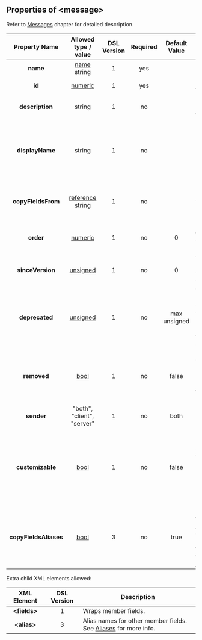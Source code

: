 ## Properties of &lt;message&gt;
Refer to [Messages](../messages/messages.md) chapter
for detailed description. 

|Property Name|Allowed type / value|DSL Version|Required|Default Value|Description|
|:-----------:|:------------------:|:---------:|:------:|:-----------:|-----------|
|**name**|[name](../intro/names.md) string|1|yes||Name of the message.|
|**id**|[numeric](../intro/numeric.md)|1|yes||Numeric ID of the message.|
|**description**|string|1|no||Human readable description of the message.|
|**displayName**|string|1|no||Name of the message to display. If empty, the code generator must use value of property **name** instead.|
|**copyFieldsFrom**|[reference](../intro/references.md) string|1|no||Message definition from which fields need to be copied.|
|**order**|[numeric](../intro/numeric.md)|1|no|0|Relative order of the messages with the same **id**.|
|**sinceVersion**|[unsigned](../intro/numeric.md)|1|no|0|Version of the protocol in which message was introduced.|
|**deprecated**|[unsigned](../intro/numeric.md)|1|no|max unsigned|Version of the protocol in which message was deprecated.<br />Must be greater than value of **sinceVersion**.|
|**removed**|[bool](../intro/boolean.md)|1|no|false|Indicates whether deprecated message has been removed from being supported.|
|**sender**|"both", "client", "server"|1|no|both|Endpoint that sends the message.| 
|**customizable**|[bool](../intro/boolean.md)|1|no|false|Mark the message to allow compile time customization regardless of code generator's level of customization.|
|**copyFieldsAliases**|[bool](../intro/boolean.md)|3|no|true|Control copy of the defined [aliases](../aliases/aliases.md) when **copyFieldsFrom** property is used to copy fields from the other [&lt;message&gt;](../messages/messages.md).|

Extra child XML elements allowed:

|XML Element|DSL Version|Description|
|:---------:|:---------:|-----------|
|**&lt;fields&gt;**|1|Wraps member fields.|
|**&lt;alias&gt;**|3|Alias names for other member fields. See [Aliases](../aliases/aliases.md) for more info.|

